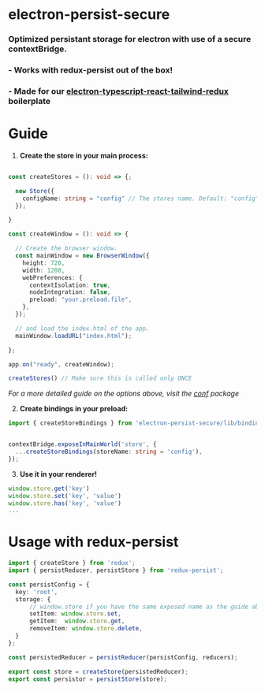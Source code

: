 # electron-persist-secure
### Optimized persistant storage for electron with use of a secure contextBridge.

### - **Works with redux-persist out of the box!**

### -  **Made for our [electron-typescript-react-tailwind-redux](https://github.com/saucesteals/electron-typescript-react-tailwind-redux) boilerplate**

# **Guide**

1. **Create the store in your main process:**
```ts

const createStores = (): void => {;

  new Store({
    configName: string = "config" // The stores name. Default: "config"
  });

}

const createWindow = (): void => {

  // Create the browser window.
  const mainWindow = new BrowserWindow({
    height: 720,
    width: 1280,
    webPreferences: {
      contextIsolation: true,
      nodeIntegration: false,
      preload: "your.preload.file",
    },
  });

  // and load the index.html of the app.
  mainWindow.loadURL("index.html");

};

app.on("ready", createWindow);

createStores() // Make sure this is called only ONCE
```
*For a more detailed guide on the options above, visit the [conf](https://www.npmjs.com/package/conf) package*


2. **Create bindings in your preload:**
```ts
import { createStoreBindings } from 'electron-persist-secure/lib/bindings';


contextBridge.exposeInMainWorld('store', {
  ...createStoreBindings(storeName: string = 'config'),
});

```


3. **Use it in your renderer!**
```ts
window.store.get('key')
window.store.set('key', 'value')
window.store.has('key', 'value')
...
```

# Usage with redux-persist

```ts
import { createStore } from 'redux';
import { persistReducer, persistStore } from 'redux-persist';

const persistConfig = {
  key: 'root',
  storage: {
      // window.store if you have the same exposed name as the guide above
      setItem: window.store.set,
      getItem:  window.store.get,
      removeItem: window.store.delete,
  } 
};

const persistedReducer = persistReducer(persistConfig, reducers);

export const store = createStore(persistedReducer);
export const persistor = persistStore(store);

```